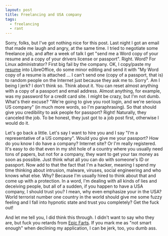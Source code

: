 ```yaml
---
layout: post
title: Freelancing and USA company
tags:
  - freelancing
  - rant
---
```


Sorry, folks, but I've got nothing nice for this post. Last night I got an 
email that made me laugh and angry, at the same time. I tried to negotiate some 
freelance job, and after a week of talk I get "send me a Word copy of your 
resume and a copy of your drivers license or passport". Right. Word? For Linux 
administrator? First big fail by the company. OK, I copy/paste my 
[resume](/resume) into LibreOffice, do some minor editing and send it with "My 
Word copy of a resume is attached ... I can't send one (copy of a passport, 
that is) to random people on the Internet just because they ask me to. Sorry". 
Am I being I jerk? I don't think so. Think about it. You can reset almost 
anything with a copy of a passport and email address. Almost anything, for 
example, was my password for a credit card site. I might be crazy, but I'm not 
dumb. What's their excuse? "We're going to give you root login, and we're 
serious US company" (in much more words, so I'm paraphrasing). So that should 
give you credibility to ask people for passport? Right! Naturally, they 
canceled the job. To be honest, they just got to a job post first, otherwise I 
would do it.

Let's go back a little. Let's say I want to hire you and I say "I'm a 
representative of a US company". Would you give me your passport? How do you 
know I do have a company? Internet site? Or I'm really registered. It's easy to 
do that even in my shit hole of a country where you usually need tons of 
papers, but not for a company, they want to get your tax money as soon as 
possible. Just think what all you can do with someone's ID or passport. Now add 
to that the fact that I'm a hacker, meaning I spend my time thinking about 
intrusion, malware, viruses, social engineering and who knows what else. Why? 
Because I'm usually hired to think about that and come up with a protection. In 
a word, I'm dealing with all kinds of lies and deceiving people, but all of a 
sudden, if you happen to have a USA company, I should trust you? I mean, why 
even emphasize your in the USA? World terrorist number one country in the world 
should give me some fuzzy feeling and I fall into hypnotic state and trust you 
completely? Get the fuck out!

And let me tell you, I did think this through. I didn't want to say who they 
are, but fuck you retards from [Epic Farts](http://epicforce.net/). If you mark 
me as "not smart enough" when declining my application, I can be jerk, too, you 
dumb ass.
